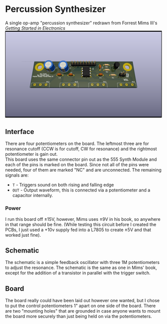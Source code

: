 # Percussion Synthesizer
A single op-amp "percussion synthesizer" redrawn from Forrest Mims III's *Getting Started in Electronics*
![A cool RTX rendering of the percussion synth PCB](./output/PercGenerator.png)

## Interface
There are four potentiometers on the board. The leftmost three are for resonance cutoff (CCW is for cutoff, CW for resonance) and the rightmost potentiometer is gain out.   
This board uses the same connector pin out as the 555 Synth Module and each of the pins is marked on the board. Since not all of the pins were needed, four of them are marked "NC" and are unconnected. The remaining signals are:
- `T` - Triggers sound on both rising and falling edge
- `OUT` - Output waveform, this is connected via a potentiometer and a capacitor internally.

### Power
I run this board off ±15V, however, Mims uses ±9V in his book, so anywhere in that range should be fine. (While testing this circuit before I created the PCBs, I just used a +10v supply fed into a L7805 to create ±5V and that worked just fine).

## Schematic
The schematic is a simple feedback oscillator with three 1M potentiometers to adjust the resonance. The schematic is the same as one in Mims' book, except for the addition of a transistor in parallel with the trigger switch.

## Board
The board really could have been laid out however one wanted, but I chose to put the control potentiometers 1" apart on one side of the board. There are two "mounting holes" that are grounded in case anyone wants to mount the board more securely than just being held on via the potentiometers.
